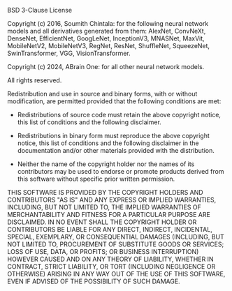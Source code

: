 BSD 3-Clause License

Copyright (c) 2016, Soumith Chintala: for the following neural network models and all derivatives generated from them: AlexNet, ConvNeXt, DenseNet, EfficientNet, GoogLeNet, InceptionV3, MNASNet, MaxVit, MobileNetV2, MobileNetV3, RegNet, ResNet, ShuffleNet, SqueezeNet, SwinTransformer, VGG, VisionTransformer.

Copyright (c) 2024, ABrain One: for all other neural network models.

All rights reserved.

Redistribution and use in source and binary forms, with or without
modification, are permitted provided that the following conditions are met:

* Redistributions of source code must retain the above copyright notice, this
  list of conditions and the following disclaimer.

* Redistributions in binary form must reproduce the above copyright notice,
  this list of conditions and the following disclaimer in the documentation
  and/or other materials provided with the distribution.

* Neither the name of the copyright holder nor the names of its
  contributors may be used to endorse or promote products derived from
  this software without specific prior written permission.

THIS SOFTWARE IS PROVIDED BY THE COPYRIGHT HOLDERS AND CONTRIBUTORS "AS IS"
AND ANY EXPRESS OR IMPLIED WARRANTIES, INCLUDING, BUT NOT LIMITED TO, THE
IMPLIED WARRANTIES OF MERCHANTABILITY AND FITNESS FOR A PARTICULAR PURPOSE ARE
DISCLAIMED. IN NO EVENT SHALL THE COPYRIGHT HOLDER OR CONTRIBUTORS BE LIABLE
FOR ANY DIRECT, INDIRECT, INCIDENTAL, SPECIAL, EXEMPLARY, OR CONSEQUENTIAL
DAMAGES (INCLUDING, BUT NOT LIMITED TO, PROCUREMENT OF SUBSTITUTE GOODS OR
SERVICES; LOSS OF USE, DATA, OR PROFITS; OR BUSINESS INTERRUPTION) HOWEVER
CAUSED AND ON ANY THEORY OF LIABILITY, WHETHER IN CONTRACT, STRICT LIABILITY,
OR TORT (INCLUDING NEGLIGENCE OR OTHERWISE) ARISING IN ANY WAY OUT OF THE USE
OF THIS SOFTWARE, EVEN IF ADVISED OF THE POSSIBILITY OF SUCH DAMAGE.
